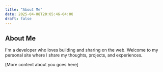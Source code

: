 ```yaml
---
title: "About Me"
date: 2025-04-08T20:05:46-04:00
draft: false
---
```


## About Me

I'm a developer who loves building and sharing on the web. Welcome to my personal site where I share my thoughts, projects, and experiences.

[More content about you goes here]

